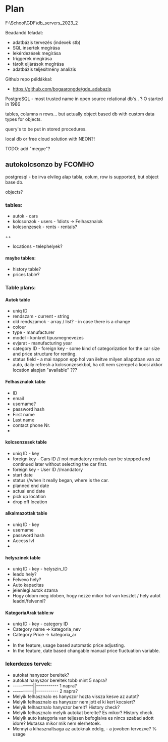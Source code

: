 # Plan

F:\School\GDF\db_servers_2023_2

Beadandó feladat:
- adatbázis tervezés (indexek stb)
- SQL insertek megírása
- lekérdezések megírása
- triggerek megírása
- tárolt eljárások megírása
- adatbázis teljesítmény analízis

Github repo példákkal:
- https://github.com/bogaarongde/gde_adabazis

PostgreSQL - most trusted name in open source relational db's.. ?:O
started in 1986

tables, columns n rows... but actually object based db with custom data types for objects.

query's to be put in stored procedures.

local db or free cloud solution with NEON?!

TODO: add "megye"?

## autokolcsonzo by FCOMHO

postgresql - be irva elvileg alap tabla, colum, row is supported, but object base db.

objects?

### tables:
 - autok - cars
 - kolcsonzok - users - 1diots -> Felhasznalok
 - kolcsonzesek - rents - rentals?

 ++
 - locations - telephelyek?

#### maybe tables:
 - history table?
 - prices table?


### Table plans:

#### Autok table
  - uniq ID
  - rendszam - current - string
  - old rendszamok - array / list? - in case there is a change
  - colour
  - type - manufacturer
  - model - konkret tipusmegnevezes
  - evjarat - manufacturing year
  - category ID - foreign key - some kind of categorization for the car size and price structure for renting.
  - status field - a mai nappon epp hol van ileltve milyen allapotban van az auto, daily refresh a kolcsonzesekbol, ha ott nem szerepel a kocsi akkor location alapjan "available" ??? 

#### Felhasznalok table
 - ID
 - email
 - username?
 - password hash
 - First name
 - Last name
 - contact phone Nr.
 - 


#### kolcsonzesek table
 - uniq ID - key
 - foreign key - Cars ID // not mandatory rentals can be stopped and continued later without selecting the car first.
 - foreign key - User ID //mandatory
 - start date
 - status //when it really began, where is the car.
 - planned end date
 - actual end date
 - pick up location
 - drop off location

#### alkalmazottak table
 - uniq ID - key
 - username
 - password hash
 - Access lvl
 - 

#### helyszinek table
 - uniq ID - key - helyszin_ID
 - leado hely?
 - Felvevo hely?
 - Auto kapacitas
 - jelenlegi autok szama
 - Hogy oldom meg idoben, hogy nezze mikor hol van keszlet / hely autot leadni/felvenni?


#### KategoriaArak table:w

 - uniq ID - key - category ID
 - Category name -> kategoria_nev
 - Category Price -> kategoria_ar
 - 
 - In the feature, usage based automatic price adjusting.
 - In the feature, date based changable manual price fluctuation variable.

### lekerdezes tervek:
 - autokat hanyszor bereltek?
 - autokat hanyszor bereltek tobb mint 5 napra?
 - ----------||-----------   1 napra?
 - ----------||-----------   2 napra?
 - Melyik felhasznalo es hanyszor hozta vissza kesve az autot?
 - Melyik felhasznalo es hanyszor nem jott el ki kert kocsiert?
 - Melyik felhasznalo hanyszor berelt? History check?
 - Melyik felhasznalo melyik autokat berelte? Es mikor? History check.
 - Melyik auto kategoria van teljesen befoglalva es nincs szabad adott idore? Mutassa mikor mik nem elerhetoek.
 - Mennyi a kihasznaltsaga az autoknak eddig, - a jovoben tervezve? % usage
